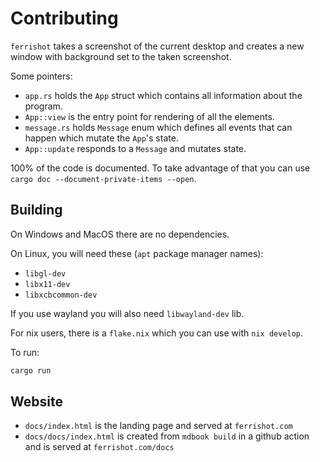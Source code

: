 # Contributing

`ferrishot` takes a screenshot of the current desktop and creates a new window with background set to the taken screenshot.

Some pointers:

- `app.rs` holds the `App` struct which contains all information about the program.
- `App::view` is the entry point for rendering of all the elements.
- `message.rs` holds `Message` enum which defines all events that can happen which mutate the `App`'s state.
- `App::update` responds to a `Message` and mutates state.

100% of the code is documented. To take advantage of that you can use `cargo doc --document-private-items --open`.

## Building

On Windows and MacOS there are no dependencies.

On Linux, you will need these (`apt` package manager names):

- `libgl-dev`
- `libx11-dev`
- `libxcbcommon-dev`

If you use wayland you will also need `libwayland-dev` lib.

For nix users, there is a `flake.nix` which you can use with `nix develop`.

To run:

```sh
cargo run
```

## Website

- `docs/index.html` is the landing page and served at `ferrishot.com`
- `docs/docs/index.html` is created from `mdbook build` in a github action and is served at `ferrishot.com/docs`

